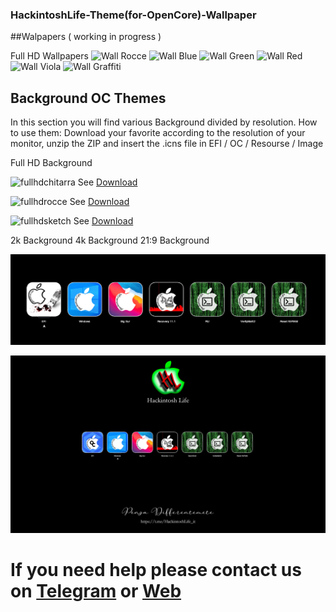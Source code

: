 ### HackintoshLife-Theme(for-OpenCore)-Wallpaper

##Walpapers ( working in progress )

Full HD Wallpapers
![Wall Rocce](./Wallpaper/fullhdrocce.png)
![Wall Blue](./Wallpaper/Wall%20Blue.png)
![Wall Green](./Wallpaper/Wall%20Green.png)
![Wall Red](./Wallpaper/Wall%20Red.png)
![Wall Viola](./Wallpaper/Wall%20Viola_.png)
![Wall Graffiti](./Wallpaper/Wallpaper%20Graffiti.png)

## Background OC Themes

In this section you will find various Background divided by resolution.
How to use them: Download your favorite according to the resolution of your monitor, unzip the ZIP and insert the .icns file in EFI / OC / Resourse / Image

Full HD Background

![fullhdchitarra](./Screenshot/fullhdcgitarra.png)
See [Download](https://github.com/Hackintoshlifeit/OC-Theme-HackintoshLife/blob/master/Background/fullhdchitarra.zip)

![fullhdrocce](./Screenshot/fullhdrocce.png)
See [Download](https://github.com/Hackintoshlifeit/OC-Theme-HackintoshLife/blob/master/Background/fullhdrocce.zip)

![fullhdsketch](./Screenshot/fullhdsketch.png)
See [Download](https://github.com/Hackintoshlifeit/OC-Theme-HackintoshLife/blob/master/Background/fullhdsketch.zip)

2k Background
4k Background
21:9 Background

![infodp1](./Screenshot/1.png)

![infodp1](./Screenshot/2.png)

# If you need help please contact us on [Telegram](https://t.me/HackintoshLife_it) or [Web](https://www.hackintoshlife.it/)
